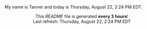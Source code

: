 My name is Tanner and today is Thursday, August 22, 2:24 PM EDT.

<p align="center">This <i>README</i> file is generated <b>every 3 hours</b>!</br>Last refresh: Thursday, August 22, 2:24 PM EDT<br /></p>
